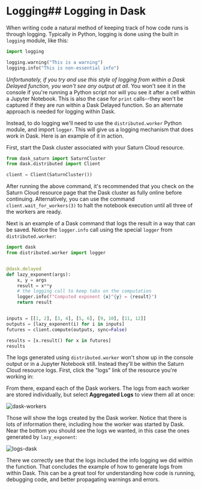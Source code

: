 # Logging## Logging in Dask

When writing code a natural method of keeping track of how code runs is through logging. Typically in Python, logging is done using the built in `logging` module, like this:


```python
import logging

logging.warning("This is a warning")
logging.info("This is non-essential info")
```

_Unfortunately, if you try and use this style of logging from within a Dask Delayed function, you won't see any output at all_. You won't see it in the console if you're running a Python script nor will you see it after a cell within a Jupyter Notebook. This is also the case for `print` calls--they won't be captured if they are run within a Dask Delayed function. So an alternate approach is needed for logging within Dask.

Instead, to do logging we'll need to use the `distributed.worker` Python module, and import `logger`. This will give us a logging mechanism that does work in Dask. Here is an example of it in action. 

First, start the Dask cluster associated with your Saturn Cloud resource.


```python
from dask_saturn import SaturnCluster
from dask.distributed import Client

client = Client(SaturnCluster())
```

After running the above command, it's recommended that you check on the Saturn Cloud resource page that the Dask cluster as fully online before continuing. Alternatively, you can use the command `client.wait_for_workers(3)` to halt the notebook execution until all three of the workers are ready.

Next is an example of a Dask command that logs the result in a way that can be saved. Notice the `logger.info` call using the special `logger` from `distributed.worker`:


```python
import dask
from distributed.worker import logger


@dask.delayed
def lazy_exponent(args):
    x, y = args
    result = x**y
    # the logging call to keep tabs on the computation
    logger.info(f"Computed exponent {x}^{y} = {result}")
    return result


inputs = [[1, 2], [3, 4], [5, 6], [9, 10], [11, 12]]
outputs = [lazy_exponent(i) for i in inputs]
futures = client.compute(outputs, sync=False)

results = [x.result() for x in futures]
results
```

The logs generated using `distributed.worker` won't show up in the console output or in a Jupyter Notebook still. Instead they'll be within the Saturn Cloud resource logs. First, click the "logs" link of the resource you're working in:



From there, expand each of the Dask workers. The logs from each worker are stored individually, but select **Aggregated Logs** to view them all at once:

![dask-workers](https://saturn-public-assets.s3.us-east-2.amazonaws.com/example-resources/dask-workspace.png "doc-image")

Those will show the logs created by the Dask worker. Notice that there is lots of information there, including how the worker was started by Dask. Near the bottom you should see the logs we wanted, in this case the ones generated by `lazy_exponent`:

![logs-dask](https://saturn-public-assets.s3.us-east-2.amazonaws.com/example-resources/logs-dask.png "doc-image")

There we correctly see that the logs included the info logging we did within the function. That concludes the example of how to generate logs from within Dask. This can be a great tool for understanding how code is running, debugging code, and better propagating warnings and errors.
